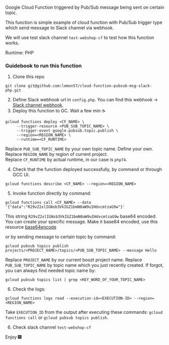 Google Cloud Function triggered by Pub/Sub message being sent on certain topic.

This function is simple example of cloud function with Pub/Sub trigger type which send message to Slack channel via webhook. 

We will use test slack channel `test-webshop-cf` to test how this function works.

Runtime: PHP

### Guidebook to run this function
1. Clone this repo
```
git clone git@github.com:lemon57/cloud-function-pubsub-msg-slack-php.git
```
2. Define Slack webhook url in `config.php`. You can find this webhook -> [Slack channel webhook](https://api.slack.com/apps/A03FHHA7URG/incoming-webhooks?).
3. Deploy this function to GC. Wait a few min ☕
```
gcloud functions deploy <CF_NAME> \
     --trigger-resource <PUB_SUB_TOPIC_NAME> \
     --trigger-event google.pubsub.topic.publish \
     --region=<REGION_NAME> \
     --runtime=<CF_RUNTIME>
```
Replace `PUB_SUB_TOPIC_NAME` by your own topic name. Define your own.\
Replace `REGION_NAME` by region of current project.\
Replace `CF_RUNTIME` by actual runtime, in our case is `php74`.

4. Check that the function deployed successfully, by command or through GCC UI.
```
gcloud functions describe <CF_NAME> --region=<REGION_NAME>
```
5. Invoke function directly by command:
```
gcloud functions call <CF_NAME> --data '{"data":"R29vZ2xlIGNsb3VkIGZ1bmN0aW9uIHdvcmtzaG9w"}'
```
This string `R29vZ2xlIGNsb3VkIGZ1bmN0aW9uIHdvcmtzaG9w` base64 encoded. You can create your specific message. Make it base64 encoded, use this resource [base64encode](https://www.base64encode.org/)

or by sending message to certain topic by command:
```
gcloud pubsub topics publish projects/<PROJECT_NAME>/topics/<PUB_SUB_TOPIC_NAME> --message Hello
```
Replace `PROJECT_NAME` by our current boozt project name.
Replace `PUB_SUB_TOPIC_NAME` by topic name which you just recently created. If forgot, you can always find needed topic name by:
```
gcloud pubsub topics list | grep <KEY_WORD_OF_YOUR_TOPIC_NAME>
```

6. Check the logs:
```
gcloud functions logs read --execution-id=<EXECUTION-ID> --region=<REGION_NAME>
```
Take `EXECUTION_ID` from the output after executing these commands: `gcloud functions call` or `gcloud pubsub topics publish`.

6. Check slack channel `test-webshop-cf`

Enjoy 🎆
